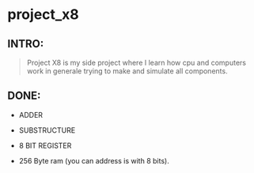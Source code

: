 # project_x8

## INTRO:

  > Project X8 is my side project where I learn how cpu and computers work in generale trying to make and simulate all components.
## DONE:
- ADDER

- SUBSTRUCTURE

- 8 BIT REGISTER

- 256 Byte ram (you can address is with 8 bits).
